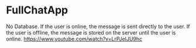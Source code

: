 # FullChatApp
No Database. If the user is online, the message is sent directly to the user. If the user is offline, the message is stored on the server until the user is online.
https://www.youtube.com/watch?v=LrPJelJU9hc
